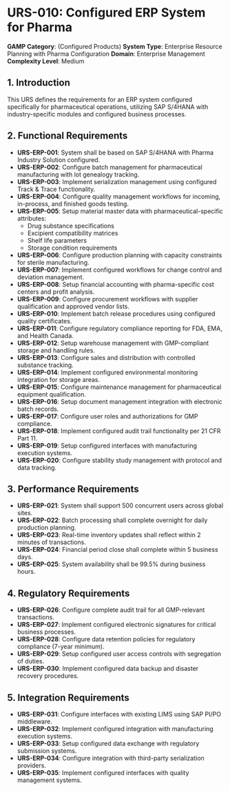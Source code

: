 # URS-010: Configured ERP System for Pharma
**GAMP Category**: (Configured Products)
**System Type**: Enterprise Resource Planning with Pharma Configuration
**Domain**: Enterprise Management
**Complexity Level**: Medium

## 1. Introduction
This URS defines the requirements for an ERP system configured specifically for pharmaceutical operations, utilizing SAP S/4HANA with industry-specific modules and configured business processes.

## 2. Functional Requirements
- **URS-ERP-001**: System shall be based on SAP S/4HANA with Pharma Industry Solution configured.
- **URS-ERP-002**: Configure batch management for pharmaceutical manufacturing with lot genealogy tracking.
- **URS-ERP-003**: Implement serialization management using configured Track & Trace functionality.
- **URS-ERP-004**: Configure quality management workflows for incoming, in-process, and finished goods testing.
- **URS-ERP-005**: Setup material master data with pharmaceutical-specific attributes:
  - Drug substance specifications
  - Excipient compatibility matrices
  - Shelf life parameters
  - Storage condition requirements
- **URS-ERP-006**: Configure production planning with capacity constraints for sterile manufacturing.
- **URS-ERP-007**: Implement configured workflows for change control and deviation management.
- **URS-ERP-008**: Setup financial accounting with pharma-specific cost centers and profit analysis.
- **URS-ERP-009**: Configure procurement workflows with supplier qualification and approved vendor lists.
- **URS-ERP-010**: Implement batch release procedures using configured quality certificates.
- **URS-ERP-011**: Configure regulatory compliance reporting for FDA, EMA, and Health Canada.
- **URS-ERP-012**: Setup warehouse management with GMP-compliant storage and handling rules.
- **URS-ERP-013**: Configure sales and distribution with controlled substance tracking.
- **URS-ERP-014**: Implement configured environmental monitoring integration for storage areas.
- **URS-ERP-015**: Configure maintenance management for pharmaceutical equipment qualification.
- **URS-ERP-016**: Setup document management integration with electronic batch records.
- **URS-ERP-017**: Configure user roles and authorizations for GMP compliance.
- **URS-ERP-018**: Implement configured audit trail functionality per 21 CFR Part 11.
- **URS-ERP-019**: Setup configured interfaces with manufacturing execution systems.
- **URS-ERP-020**: Configure stability study management with protocol and data tracking.

## 3. Performance Requirements
- **URS-ERP-021**: System shall support 500 concurrent users across global sites.
- **URS-ERP-022**: Batch processing shall complete overnight for daily production planning.
- **URS-ERP-023**: Real-time inventory updates shall reflect within 2 minutes of transactions.
- **URS-ERP-024**: Financial period close shall complete within 5 business days.
- **URS-ERP-025**: System availability shall be 99.5% during business hours.

## 4. Regulatory Requirements
- **URS-ERP-026**: Configure complete audit trail for all GMP-relevant transactions.
- **URS-ERP-027**: Implement configured electronic signatures for critical business processes.
- **URS-ERP-028**: Configure data retention policies for regulatory compliance (7-year minimum).
- **URS-ERP-029**: Setup configured user access controls with segregation of duties.
- **URS-ERP-030**: Implement configured data backup and disaster recovery procedures.

## 5. Integration Requirements
- **URS-ERP-031**: Configure interfaces with existing LIMS using SAP PI/PO middleware.
- **URS-ERP-032**: Implement configured integration with manufacturing execution systems.
- **URS-ERP-033**: Setup configured data exchange with regulatory submission systems.
- **URS-ERP-034**: Configure integration with third-party serialization providers.
- **URS-ERP-035**: Implement configured interfaces with quality management systems.